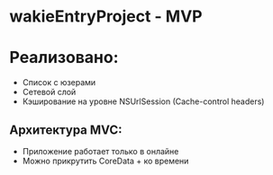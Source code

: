 # wakieEntryProject - MVP

# Реализовано: 
- Список с юзерами 
- Сетевой слой
- Кэширование на уровне NSUrlSession (Cache-control headers)

## Архитектура MVC: 
- Приложение работает только в онлайне
- Можно прикрутить CoreData + ко времени